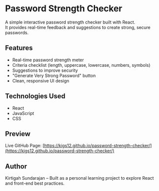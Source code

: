 # Password Strength Checker

A simple interactive password strength checker built with React.  
It provides real-time feedback and suggestions to create strong, secure passwords.

## Features

- Real-time password strength meter
- Criteria checklist (length, uppercase, lowercase, numbers, symbols)
- Suggestions to improve security
- "Generate Very Strong Password" button
- Clean, responsive UI design

## Technologies Used

- React
- JavaScript
- CSS

## Preview

Live GitHub Page: [https://kigs12.github.io/password-strength-checker/](https://kigs12.github.io/password-strength-checker/)

## Author

Kirtigah Sundarajan – Built as a personal learning project to explore React and front-end best practices.
